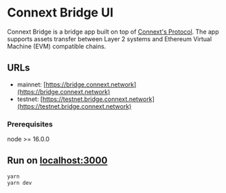 # Connext Bridge UI
Connext Bridge is a bridge app built on top of [Connext's Protocol](https://github.com/connext/monorepo).
The app supports assets transfer between Layer 2 systems and Ethereum Virtual Machine (EVM) compatible chains. 

## URLs
- mainnet: [https://bridge.connext.network](https://bridge.connext.network)
- testnet: [https://testnet.bridge.connext.network](https://testnet.bridge.connext.network)

### Prerequisites
node >= 16.0.0

## Run on [localhost:3000](http://localhost:3000)
```bash
yarn
yarn dev
```